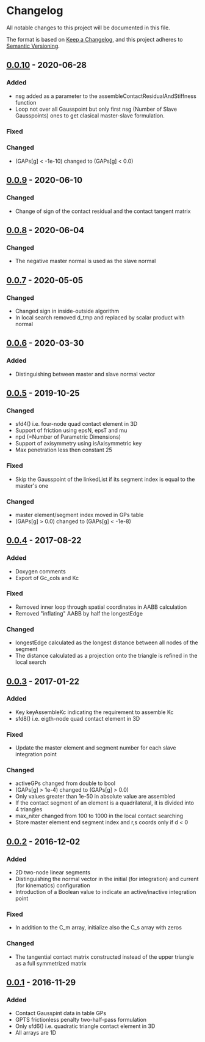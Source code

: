 # Changelog

All notable changes to this project will be documented in this file.

The format is based on [Keep a Changelog](https://keepachangelog.com/en/1.0.0/),
and this project adheres to [Semantic Versioning](https://semver.org/spec/v2.0.0.html).

## [0.0.10] - 2020-06-28

### Added

- nsg added as a parameter to the assembleContactResidualAndStiffness function
- Loop not over all Gausspoint but only first nsg (Number of Slave Gausspoints) ones to get clasical master-slave formulation.

### Fixed

### Changed

- (GAPs[g] < -1e-10) changed to (GAPs[g] < 0.0)

## [0.0.9] - 2020-06-10

### Changed

- Change of sign of the contact residual and the contact tangent matrix

## [0.0.8] - 2020-06-04

### Changed

- The negative master normal is used as the slave normal

## [0.0.7] - 2020-05-05

### Changed

- Changed sign in inside-outside algorithm
- In local search removed d_tmp and replaced by scalar product with normal

## [0.0.6] - 2020-03-30

### Added

- Distinguishing between master and slave normal vector

## [0.0.5] - 2019-10-25

### Changed

- sfd4() i.e. four-node quad contact element in 3D
- Support of friction using epsN, epsT and mu
- npd (=Number of Parametric Dimensions)
- Support of axisymmetry using isAxisymmetric key
- Max penetration less then constant 25

### Fixed

- Skip the Gausspoint of the linkedList if its segment index is equal to the master's one

### Changed

- master element/segment index moved in GPs table
- (GAPs[g] > 0.0) changed to (GAPs[g] < -1e-8)

## [0.0.4] - 2017-08-22

### Added

- Doxygen comments
- Export of Gc_cols and Kc

### Fixed

- Removed inner loop through spatial coordinates in AABB calculation
- Removed "inflating" AABB by half the longestEdge

### Changed

- longestEdge calculated as the longest distance between all nodes of the segment
- The distance calculated as a projection onto the triangle is refined in the local search

## [0.0.3] - 2017-01-22

### Added

- Key keyAssembleKc indicating the requirement to assemble Kc
- sfd8() i.e. eigth-node quad contact element in 3D

### Fixed

- Update the master element and segment number for each slave integration point

### Changed

- activeGPs changed from double to bool
- (GAPs[g] > 1e-4) changed to (GAPs[g] > 0.0)
- Only values greater than 1e-50 in absolute value are assembled
- If the contact segment of an element is a quadrilateral, it is divided into 4 triangles
- max_niter changed from 100 to 1000 in the local contact searching
- Store master element end segment index and r,s coords only if d < 0

## [0.0.2] - 2016-12-02

### Added

- 2D two-node linear segments
- Distinguishing the normal vector in the initial (for integration) and current (for kinematics) configuration
- Introduction of a Boolean value to indicate an active/inactive integration point

### Fixed

- In addition to the C_m array, initialize also the C_s array with zeros

### Changed

- The tangential contact matrix constructed instead of the upper triangle as a full symmetrized matrix

## [0.0.1] - 2016-11-29

### Added

- Contact Gausspint data in table GPs
- GPTS frictionless penalty two-half-pass formulation
- Only sfd6() i.e. quadratic triangle contact element in 3D
- All arrays are 1D

[unreleased]: https://github.com/kopacja/contactino/compare/v0.0.10...HEAD
[0.0.10]: https://github.com/kopacja/contactino/releases/tag/v0.0.10
[0.0.9]: https://github.com/kopacja/contactino/releases/tag/v0.0.9
[0.0.8]: https://github.com/kopacja/contactino/releases/tag/v0.0.8
[0.0.7]: https://github.com/kopacja/contactino/releases/tag/v0.0.7
[0.0.6]: https://github.com/kopacja/contactino/releases/tag/v0.0.6
[0.0.5]: https://github.com/kopacja/contactino/releases/tag/v0.0.5
[0.0.4]: https://github.com/kopacja/contactino/releases/tag/v0.0.4
[0.0.3]: https://github.com/kopacja/contactino/releases/tag/v0.0.3
[0.0.2]: https://github.com/kopacja/contactino/releases/tag/v0.0.2
[0.0.1]: https://github.com/kopacja/contactino/releases/tag/v0.0.1